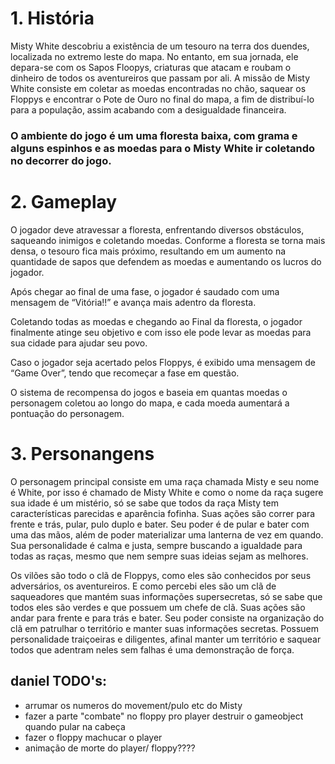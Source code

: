 # 1. História
Misty White descobriu a existência de um tesouro na terra dos duendes, localizada no extremo leste do mapa. No entanto, em sua jornada, ele depara-se com os Sapos Floopys, criaturas que atacam e roubam o dinheiro de todos os aventureiros que passam por ali. 
A missão de Misty White consiste em coletar as moedas encontradas no chão, saquear os Floppys e encontrar o Pote de Ouro no final do mapa, a fim de distribuí-lo para a população, assim acabando com a desigualdade financeira.

### O ambiente do jogo é um uma floresta baixa, com grama e alguns espinhos e as moedas para o Misty White ir coletando no decorrer do jogo.

# 2. Gameplay
O jogador deve atravessar a floresta, enfrentando diversos obstáculos, saqueando inimigos e coletando moedas. Conforme a floresta se torna mais densa, o tesouro fica mais próximo, resultando em um aumento na quantidade de sapos que defendem as moedas e aumentando os lucros do jogador. 

Após chegar ao final de uma fase, o jogador é saudado com uma mensagem de “Vitória!!” e avança mais adentro da floresta.

Coletando todas as moedas e chegando ao Final da floresta, o jogador finalmente atinge seu objetivo e com isso ele pode levar as moedas para sua cidade para ajudar seu povo.

Caso o jogador seja acertado pelos Floppys, é exibido uma mensagem de “Game Over”, tendo que recomeçar a fase em questão.

O sistema de recompensa do jogos e baseia em quantas moedas o personagem coletou ao longo do mapa, e cada moeda aumentará a pontuação do personagem.

# 3. Personangens

O personagem principal consiste em uma raça chamada Misty e seu nome é White, por isso é chamado de Misty White e como o nome da raça sugere sua idade é um mistério, só se sabe que todos da raça Misty tem características parecidas e aparência fofinha.
Suas ações são correr para frente e trás, pular, pulo duplo e bater.
Seu poder é de pular e bater com uma das mãos, além de poder materializar uma lanterna de vez em quando.
Sua personalidade é calma e justa, sempre buscando a igualdade para todas as raças, mesmo que nem sempre suas ideias sejam as melhores.

Os vilões são todo o clã de Floppys, como eles são conhecidos por seus adversários, os aventureiros. E como percebi eles são um clã de saqueadores que mantém suas informações supersecretas, só se sabe que todos eles são verdes e que possuem um chefe de clã.
Suas ações são andar para frente e para trás e bater.
Seu poder consiste na organização do clã em patrulhar o território e manter suas informações secretas.
Possuem personalidade traiçoeiras e diligentes, afinal manter um território e saquear todos que adentram neles sem falhas é uma demonstração de força.

## daniel TODO's:
- arrumar os numeros do movement/pulo etc do Misty  
- fazer a parte "combate" no floppy pro player destruir o gameobject quando pular na cabeça
- fazer o floppy machucar o player
- animação de morte do player/ floppy????
